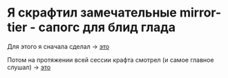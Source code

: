 # Я скрафтил замечательные mirror-tier - сапогс для блид глада

Для этого я сначала сделал -> [это](evolution_manual.md)

Потом на протяжении всей сессии крафта смотрел (и самое главное слушал) -> [это](amogus_lore.md)